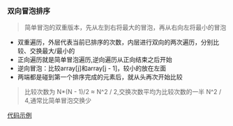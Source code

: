 ### 双向冒泡排序

>简单冒泡的双重版本，先从左到右将最大的冒泡，再从右向左将最小的冒泡

* 双重遍历，外层代表当前已排序的次数，内层进行双向的两次遍历，分别比较、交换最大/最小的
* 正向遍历就是简单冒泡遍历,逆向遍历从正向结束之后开始
* 逆向冒泡：比较array[j]和array[j - 1]，较小的放在左面
* 两端都是碰到第一个排序完成的元素后，就从头再次开始比较

>比较次数为 N*(N - 1)/2 ≈ N^2 / 2,交换次数平均为比较次数的一半 N^2 / 4,通常比简单冒泡交换少

[代码示例](../../../TutorialCodeSample/src/main/java/com/xcstasy/tutorial/algorithm/sort/BubbleSortDouble.kt)